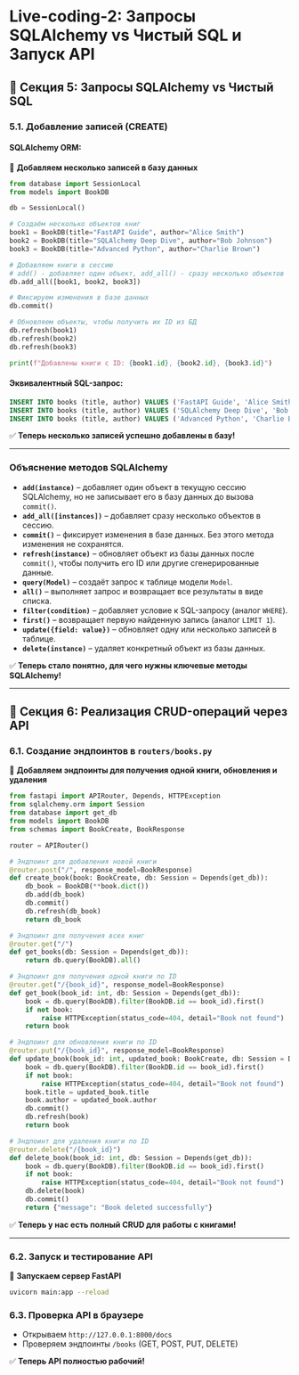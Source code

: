 # **Live-coding-2: Запросы SQLAlchemy vs Чистый SQL и Запуск API**

## **📌 Секция 5: Запросы SQLAlchemy vs Чистый SQL**
### **5.1. Добавление записей (CREATE)**

#### **SQLAlchemy ORM:**
📄 **Добавляем несколько записей в базу данных**
```python
from database import SessionLocal
from models import BookDB

db = SessionLocal()

# Создаём несколько объектов книг
book1 = BookDB(title="FastAPI Guide", author="Alice Smith")
book2 = BookDB(title="SQLAlchemy Deep Dive", author="Bob Johnson")
book3 = BookDB(title="Advanced Python", author="Charlie Brown")

# Добавляем книги в сессию
# add() - добавляет один объект, add_all() - сразу несколько объектов
db.add_all([book1, book2, book3])

# Фиксируем изменения в базе данных
db.commit()

# Обновляем объекты, чтобы получить их ID из БД
db.refresh(book1)
db.refresh(book2)
db.refresh(book3)

print(f"Добавлены книги с ID: {book1.id}, {book2.id}, {book3.id}")
```

#### **Эквивалентный SQL-запрос:**
```sql
INSERT INTO books (title, author) VALUES ('FastAPI Guide', 'Alice Smith');
INSERT INTO books (title, author) VALUES ('SQLAlchemy Deep Dive', 'Bob Johnson');
INSERT INTO books (title, author) VALUES ('Advanced Python', 'Charlie Brown');
```
✅ **Теперь несколько записей успешно добавлены в базу!**

---

### **Объяснение методов SQLAlchemy**

- **`add(instance)`** – добавляет один объект в текущую сессию SQLAlchemy, но не записывает его в базу данных до вызова `commit()`.
- **`add_all([instances])`** – добавляет сразу несколько объектов в сессию.
- **`commit()`** – фиксирует изменения в базе данных. Без этого метода изменения не сохранятся.
- **`refresh(instance)`** – обновляет объект из базы данных после `commit()`, чтобы получить его ID или другие сгенерированные данные.
- **`query(Model)`** – создаёт запрос к таблице модели `Model`.
- **`all()`** – выполняет запрос и возвращает все результаты в виде списка.
- **`filter(condition)`** – добавляет условие к SQL-запросу (аналог `WHERE`).
- **`first()`** – возвращает первую найденную запись (аналог `LIMIT 1`).
- **`update({field: value})`** – обновляет одну или несколько записей в таблице.
- **`delete(instance)`** – удаляет конкретный объект из базы данных.

✅ **Теперь стало понятно, для чего нужны ключевые методы SQLAlchemy!**

---

## **📌 Секция 6: Реализация CRUD-операций через API**

### **6.1. Создание эндпоинтов в `routers/books.py`**
📄 **Добавляем эндпоинты для получения одной книги, обновления и удаления**
```python
from fastapi import APIRouter, Depends, HTTPException
from sqlalchemy.orm import Session
from database import get_db
from models import BookDB
from schemas import BookCreate, BookResponse

router = APIRouter()

# Эндпоинт для добавления новой книги
@router.post("/", response_model=BookResponse)
def create_book(book: BookCreate, db: Session = Depends(get_db)):
    db_book = BookDB(**book.dict())
    db.add(db_book)
    db.commit()
    db.refresh(db_book)
    return db_book

# Эндпоинт для получения всех книг
@router.get("/")
def get_books(db: Session = Depends(get_db)):
    return db.query(BookDB).all()

# Эндпоинт для получения одной книги по ID
@router.get("/{book_id}", response_model=BookResponse)
def get_book(book_id: int, db: Session = Depends(get_db)):
    book = db.query(BookDB).filter(BookDB.id == book_id).first()
    if not book:
        raise HTTPException(status_code=404, detail="Book not found")
    return book

# Эндпоинт для обновления книги по ID
@router.put("/{book_id}", response_model=BookResponse)
def update_book(book_id: int, updated_book: BookCreate, db: Session = Depends(get_db)):
    book = db.query(BookDB).filter(BookDB.id == book_id).first()
    if not book:
        raise HTTPException(status_code=404, detail="Book not found")
    book.title = updated_book.title
    book.author = updated_book.author
    db.commit()
    db.refresh(book)
    return book

# Эндпоинт для удаления книги по ID
@router.delete("/{book_id}")
def delete_book(book_id: int, db: Session = Depends(get_db)):
    book = db.query(BookDB).filter(BookDB.id == book_id).first()
    if not book:
        raise HTTPException(status_code=404, detail="Book not found")
    db.delete(book)
    db.commit()
    return {"message": "Book deleted successfully"}
```

✅ **Теперь у нас есть полный CRUD для работы с книгами!**

---

### **6.2. Запуск и тестирование API**
📄 **Запускаем сервер FastAPI**
```sh
uvicorn main:app --reload
```

### **6.3. Проверка API в браузере**
- Открываем `http://127.0.0.1:8000/docs`
- Проверяем эндпоинты `/books` (GET, POST, PUT, DELETE)

✅ **Теперь API полностью рабочий!**


